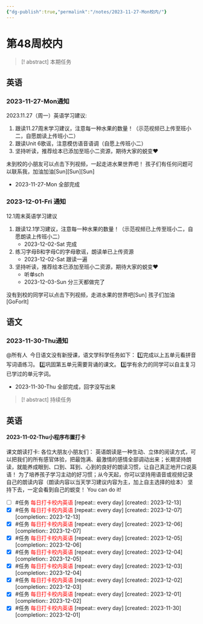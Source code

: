 ```yaml
---
{"dg-publish":true,"permalink":"/notes/2023-11-27-Mon校内/"}
---
```



# 第48周校内
> [! abstract] 本期任务
## 英语
### 2023-11-27-Mon通知
2023.11.27（周一）英语学习建议:
1. 跟读11.27周末学习建议，注意每一种水果的数量！（示范视频已上传至班小二，自愿朗读上传班小二）
1. 跟读Unit 6歌谣，注意模仿语音语调（自愿上传班小二）
2. 坚持听读，推荐绘本已添加至班小二资源，期待大家的蜕变❤️

未到校的小朋友可以点击下列视频，一起走进水果世界吧！
孩子们有任何问题可以联系我，加油加油[Sun][Sun][Sun]
- 2023-11-27-Mon 全部完成
### 2023-12-01-Fri 通知
12.1周末英语学习建议
1. 跟读12.1学习建议，注意每一种水果的数量！（示范视频已上传至班小二，自愿朗读上传班小二）
	- 2023-12-02-Sat 完成
1. 练习字母B和字母C的字母歌谣，朗读单已上传资源
	- 2023-12-02-Sat 跟读一遍
2.  坚持听读，推荐绘本已添加至班小二资源，期待大家的蜕变❤
	- 听单sch
	- 2023-12-03-Sun 分三天都做完了

没有到校的同学可以点击下列视频，走进水果的世界吧[Sun]
孩子们加油[GoForIt]
## 语文
### 2023-11-30-Thu通知
@所有人 
今日语文没有新授课，语文学科学任务如下：
1️⃣完成以上五单元看拼音写词语练习。
2️⃣巩固第五单元需要背诵的课文。
3️⃣学有余力的同学可以自主复习已学过的单元字词。
- 2023-11-30-Thu 全部完成，回字没写出来

> [! abstract] 持续任务
## 英语

<div class="transclusion internal-embed is-loaded"><div class="markdown-embed">



#### 2023-11-02-Thu小程序布置打卡


课文朗读打卡:
各位大朋友小朋友们：
      英语朗读是一种生动、立体的阅读方式，可以把我们的所有感官体验，把最饱满、最激情的感情全部调动出来；长期坚持朗读，就能养成眼到、口到、耳到、心到的良好的朗读习惯，让自己真正地开口说英语！
为了培养孩子学习主动的好习惯；从今天起，你可以坚持用语音或视频记录自己的朗读内容（朗读内容以当天学习建议内容为主，加上自主选择的绘本）
坚持下去，一定会看到自己的蜕变！
You can do it! 
- [ ] #任务 <font color=red>每日打卡校内英语</font>  [repeat:: every day]  [created:: 2023-12-13]
- [x] #任务 <font color=red>每日打卡校内英语</font>  [repeat:: every day]  [created:: 2023-12-07]  [completion:: 2023-12-13]
- [x] #任务 <font color=red>每日打卡校内英语</font>  [repeat:: every day]  [created:: 2023-12-06]  [completion:: 2023-12-07]
- [x] #任务 <font color=red>每日打卡校内英语</font>  [repeat:: every day]  [created:: 2023-12-05]  [completion:: 2023-12-06]
- [x] #任务 <font color=red>每日打卡校内英语</font>  [repeat:: every day]  [created:: 2023-12-04]  [completion:: 2023-12-05]
- [x] #任务 <font color=red>每日打卡校内英语</font>  [repeat:: every day]  [created:: 2023-12-03]  [completion:: 2023-12-04]
- [x] #任务 <font color=red>每日打卡校内英语</font>  [repeat:: every day]  [created:: 2023-12-02]  [completion:: 2023-12-03]
- [x] #任务 <font color=red>每日打卡校内英语</font>  [repeat:: every day]  [created:: 2023-12-01]  [completion:: 2023-12-02]
- [x] #任务 <font color=red>每日打卡校内英语</font>  [repeat:: every day]  [created:: 2023-11-30]  [completion:: 2023-12-01]

</div></div>
